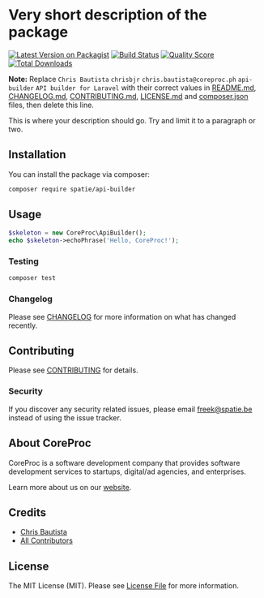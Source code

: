 # Very short description of the package

[![Latest Version on Packagist](https://img.shields.io/packagist/v/spatie/api-builder.svg?style=flat-square)](https://packagist.org/packages/spatie/api-builder)
[![Build Status](https://img.shields.io/travis/spatie/api-builder/master.svg?style=flat-square)](https://travis-ci.org/spatie/api-builder)
[![Quality Score](https://img.shields.io/scrutinizer/g/spatie/api-builder.svg?style=flat-square)](https://scrutinizer-ci.com/g/spatie/api-builder)
[![Total Downloads](https://img.shields.io/packagist/dt/spatie/api-builder.svg?style=flat-square)](https://packagist.org/packages/spatie/api-builder)

**Note:** Replace ```Chris Bautista``` ```chrisbjr``` ```chris.bautista@coreproc.ph``` ```api-builder``` ```API builder for Laravel``` with their correct values in [README.md](README.md), [CHANGELOG.md](CHANGELOG.md), [CONTRIBUTING.md](CONTRIBUTING.md), [LICENSE.md](LICENSE.md) and [composer.json](composer.json) files, then delete this line.

This is where your description should go. Try and limit it to a paragraph or two.

## Installation

You can install the package via composer:

```bash
composer require spatie/api-builder
```

## Usage

``` php
$skeleton = new CoreProc\ApiBuilder();
echo $skeleton->echoPhrase('Hello, CoreProc!');
```

### Testing

``` bash
composer test
```

### Changelog

Please see [CHANGELOG](CHANGELOG.md) for more information on what has changed recently.

## Contributing

Please see [CONTRIBUTING](CONTRIBUTING.md) for details.

### Security

If you discover any security related issues, please email freek@spatie.be instead of using the issue tracker.

## About CoreProc

CoreProc is a software development company that provides software development services to startups, digital/ad agencies, and enterprises.

Learn more about us on our [website](https://coreproc.com).

## Credits

- [Chris Bautista](https://github.com/chrisbjr)
- [All Contributors](../../contributors)

## License

The MIT License (MIT). Please see [License File](LICENSE.md) for more information.
